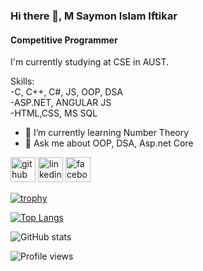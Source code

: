 ### Hi there 👋, M Saymon Islam Iftikar
#### Competitive Programmer
I'm currently studying at CSE in AUST.

Skills: </br>
-C, C++, C#, JS, OOP, DSA </br>
-ASP.NET, ANGULAR JS </br>
-HTML,CSS, MS SQL </br>

- 🌱 I’m currently learning Number Theory 
- 💬 Ask me about OOP, DSA, Asp.net Core


[<img src='https://cdn.jsdelivr.net/npm/simple-icons@3.0.1/icons/github.svg' alt='github' height='40'>](https://github.com/saymon005)  [<img src='https://cdn.jsdelivr.net/npm/simple-icons@3.0.1/icons/linkedin.svg' alt='linkedin' height='40'>](https://www.linkedin.com/in/https://www.linkedin.com/in/m-saymon-islam-iftikar-7250291bb//)  [<img src='https://cdn.jsdelivr.net/npm/simple-icons@3.0.1/icons/facebook.svg' alt='facebook' height='40'>](https://www.facebook.com/https://www.facebook.com/saymon005)  

[![trophy](https://github-profile-trophy.vercel.app/?username=saymon005)](https://github.com/ryo-ma/github-profile-trophy)

[![Top Langs](https://github-readme-stats.vercel.app/api/top-langs/?username=saymon005)](https://github.com/anuraghazra/github-readme-stats)

![GitHub stats](https://github-readme-stats.vercel.app/api?username=saymon005&show_icons=true)  

![Profile views](https://gpvc.arturio.dev/saymon005)  
